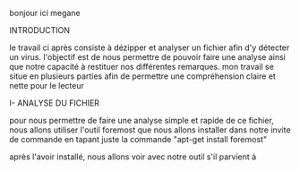 bonjour ici megane

INTRODUCTION 

le travail ci après consiste à dézipper et analyser un fichier afin d'y détecter un virus. l'objectif est de nous permettre de pouvoir faire une analyse ainsi que notre capacité à restituer nos différentes remarques. mon travail se situe en plusieurs parties afin de permettre une compréhension claire et nette pour le lecteur


I- ANALYSE DU FICHIER

pour nous permettre de faire une analyse simple et rapide de ce fichier, nous allons utiliser l'outil foremost que nous allons installer dans notre invite de commande en tapant juste la commande "apt-get install foremost"

après l'avoir installé, nous allons voir avec notre outil s'il parvient à 
